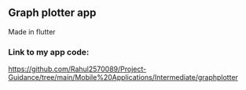## Graph plotter app
 Made in flutter
 
### Link to my app code:
https://github.com/Rahul2570089/Project-Guidance/tree/main/Mobile%20Applications/Intermediate/graphplotter
